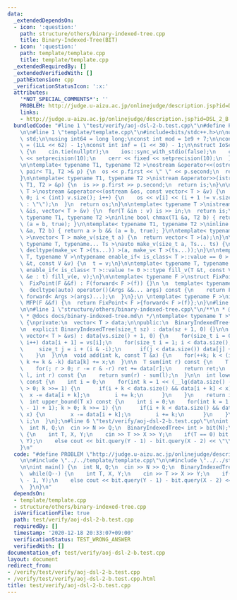 ```yaml
---
data:
  _extendedDependsOn:
  - icon: ':question:'
    path: structure/others/binary-indexed-tree.cpp
    title: Binary-Indexed-Tree(BIT)
  - icon: ':question:'
    path: template/template.cpp
    title: template/template.cpp
  _extendedRequiredBy: []
  _extendedVerifiedWith: []
  _pathExtension: cpp
  _verificationStatusIcon: ':x:'
  attributes:
    '*NOT_SPECIAL_COMMENTS*': ''
    PROBLEM: http://judge.u-aizu.ac.jp/onlinejudge/description.jsp?id=DSL_2_B
    links:
    - http://judge.u-aizu.ac.jp/onlinejudge/description.jsp?id=DSL_2_B
  bundledCode: "#line 1 \"test/verify/aoj-dsl-2-b.test.cpp\"\n#define PROBLEM \"http://judge.u-aizu.ac.jp/onlinejudge/description.jsp?id=DSL_2_B\"\
    \n\n#line 1 \"template/template.cpp\"\n#include<bits/stdc++.h>\n\nusing namespace\
    \ std;\n\nusing int64 = long long;\nconst int mod = 1e9 + 7;\n\nconst int64 infll\
    \ = (1LL << 62) - 1;\nconst int inf = (1 << 30) - 1;\n\nstruct IoSetup {\n  IoSetup()\
    \ {\n    cin.tie(nullptr);\n    ios::sync_with_stdio(false);\n    cout << fixed\
    \ << setprecision(10);\n    cerr << fixed << setprecision(10);\n  }\n} iosetup;\n\
    \n\ntemplate< typename T1, typename T2 >\nostream &operator<<(ostream &os, const\
    \ pair< T1, T2 >& p) {\n  os << p.first << \" \" << p.second;\n  return os;\n\
    }\n\ntemplate< typename T1, typename T2 >\nistream &operator>>(istream &is, pair<\
    \ T1, T2 > &p) {\n  is >> p.first >> p.second;\n  return is;\n}\n\ntemplate< typename\
    \ T >\nostream &operator<<(ostream &os, const vector< T > &v) {\n  for(int i =\
    \ 0; i < (int) v.size(); i++) {\n    os << v[i] << (i + 1 != v.size() ? \" \"\
    \ : \"\");\n  }\n  return os;\n}\n\ntemplate< typename T >\nistream &operator>>(istream\
    \ &is, vector< T > &v) {\n  for(T &in : v) is >> in;\n  return is;\n}\n\ntemplate<\
    \ typename T1, typename T2 >\ninline bool chmax(T1 &a, T2 b) { return a < b &&\
    \ (a = b, true); }\n\ntemplate< typename T1, typename T2 >\ninline bool chmin(T1\
    \ &a, T2 b) { return a > b && (a = b, true); }\n\ntemplate< typename T = int64\
    \ >\nvector< T > make_v(size_t a) {\n  return vector< T >(a);\n}\n\ntemplate<\
    \ typename T, typename... Ts >\nauto make_v(size_t a, Ts... ts) {\n  return vector<\
    \ decltype(make_v< T >(ts...)) >(a, make_v< T >(ts...));\n}\n\ntemplate< typename\
    \ T, typename V >\ntypename enable_if< is_class< T >::value == 0 >::type fill_v(T\
    \ &t, const V &v) {\n  t = v;\n}\n\ntemplate< typename T, typename V >\ntypename\
    \ enable_if< is_class< T >::value != 0 >::type fill_v(T &t, const V &v) {\n  for(auto\
    \ &e : t) fill_v(e, v);\n}\n\ntemplate< typename F >\nstruct FixPoint : F {\n\
    \  FixPoint(F &&f) : F(forward< F >(f)) {}\n \n  template< typename... Args >\n\
    \  decltype(auto) operator()(Args &&... args) const {\n    return F::operator()(*this,\
    \ forward< Args >(args)...);\n  }\n};\n \ntemplate< typename F >\ninline decltype(auto)\
    \ MFP(F &&f) {\n  return FixPoint< F >{forward< F >(f)};\n}\n#line 4 \"test/verify/aoj-dsl-2-b.test.cpp\"\
    \n\n#line 1 \"structure/others/binary-indexed-tree.cpp\"\n/**\n * @brief Binary-Indexed-Tree(BIT)\n\
    \ * @docs docs/binary-indexed-tree.md\n */\ntemplate< typename T >\nstruct BinaryIndexedTree\
    \ {\nprivate:\n  vector< T > data;\n\npublic:\n  BinaryIndexedTree() = default;\n\
    \n  explicit BinaryIndexedTree(size_t sz) : data(sz + 1, 0) {}\n\n  explicit BinaryIndexedTree(const\
    \ vector< T > &vs) : data(vs.size() + 1, 0) {\n    for(size_t i = 0; i < vs.size();\
    \ i++) data[i + 1] = vs[i];\n    for(size_t i = 1; i < data.size(); i++) {\n \
    \     size_t j = i + (i & -i);\n      if(j < data.size()) data[j] += data[i];\n\
    \    }\n  }\n\n  void add(int k, const T &x) {\n    for(++k; k < (int) data.size();\
    \ k += k & -k) data[k] += x;\n  }\n\n  T sum(int r) const {\n    T ret = T();\n\
    \    for(; r > 0; r -= r & -r) ret += data[r];\n    return ret;\n  }\n\n  T sum(int\
    \ l, int r) const {\n    return sum(r) - sum(l);\n  }\n\n  int lower_bound(T x)\
    \ const {\n    int i = 0;\n    for(int k = 1 << (__lg(data.size() - 1) + 1); k\
    \ > 0; k >>= 1) {\n      if(i + k < data.size() && data[i + k] < x) {\n      \
    \  x -= data[i + k];\n        i += k;\n      }\n    }\n    return i;\n  }\n\n\
    \  int upper_bound(T x) const {\n    int i = 0;\n    for(int k = 1 << (__lg(data.size()\
    \ - 1) + 1); k > 0; k >>= 1) {\n      if(i + k < data.size() && data[i + k] <=\
    \ x) {\n        x -= data[i + k];\n        i += k;\n      }\n    }\n    return\
    \ i;\n  }\n};\n#line 6 \"test/verify/aoj-dsl-2-b.test.cpp\"\n\nint main() {\n\
    \  int N, Q;\n  cin >> N >> Q;\n  BinaryIndexedTree< int > bit(N);\n  while(Q--)\
    \ {\n    int T, X, Y;\n    cin >> T >> X >> Y;\n    if(T == 0) bit.add(X - 1,\
    \ Y);\n    else cout << bit.query(Y - 1) - bit.query(X - 2) << \"\\n\";\n  }\n\
    }\n"
  code: "#define PROBLEM \"http://judge.u-aizu.ac.jp/onlinejudge/description.jsp?id=DSL_2_B\"\
    \n\n#include \"../../template/template.cpp\"\n\n#include \"../../structure/others/binary-indexed-tree.cpp\"\
    \n\nint main() {\n  int N, Q;\n  cin >> N >> Q;\n  BinaryIndexedTree< int > bit(N);\n\
    \  while(Q--) {\n    int T, X, Y;\n    cin >> T >> X >> Y;\n    if(T == 0) bit.add(X\
    \ - 1, Y);\n    else cout << bit.query(Y - 1) - bit.query(X - 2) << \"\\n\";\n\
    \  }\n}\n"
  dependsOn:
  - template/template.cpp
  - structure/others/binary-indexed-tree.cpp
  isVerificationFile: true
  path: test/verify/aoj-dsl-2-b.test.cpp
  requiredBy: []
  timestamp: '2020-12-18 20:33:07+09:00'
  verificationStatus: TEST_WRONG_ANSWER
  verifiedWith: []
documentation_of: test/verify/aoj-dsl-2-b.test.cpp
layout: document
redirect_from:
- /verify/test/verify/aoj-dsl-2-b.test.cpp
- /verify/test/verify/aoj-dsl-2-b.test.cpp.html
title: test/verify/aoj-dsl-2-b.test.cpp
---
```

